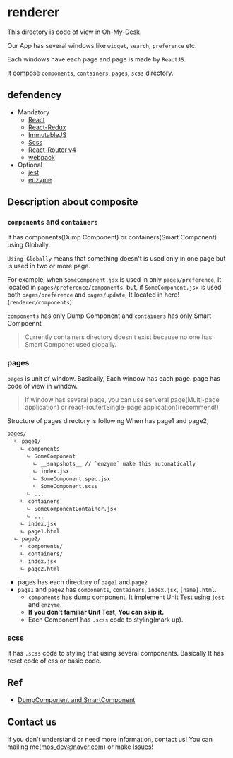# renderer

This directory is code of view in Oh-My-Desk.

Our App has several windows like `widget`, `search`, `preference` etc.

Each windows have each page and page is made by `ReactJS`.

It compose `components`, `containers`, `pages`, `scss` directory.

## defendency
- Mandatory
    - [React](https://reactjs.org/)
    - [React-Redux](https://github.com/reduxjs/react-redux)
    - [ImmutableJS](https://facebook.github.io/immutable-js/)
    - [Scss](https://sass-lang.com/)
    - [React-Router v4](https://github.com/ReactTraining/react-router)
    - [webpack](https://webpack.js.org/)
- Optional
    - [jest](https://jestjs.io/en/)
    - [enzyme](https://github.com/airbnb/enzyme)

## Description about composite

### `components` and `containers`

It has components(Dump Component) or containers(Smart Component) using Globally.

`Using Globally` means that something doesn't is used only in one page but is used in two or more page.

For example, when `SomeComponent.jsx` is used in only `pages/preference`, It located in `pages/preference/components`.
but, if `SomeComponent.jsx` is used both `pages/preference` and `pages/update`, It located in here!(`renderer/components`).

`components` has only Dump Component and `containers` has only Smart Compoennt
> Currently containers directory doesn't exist because no one has Smart Componet used globally.

### pages

`pages` is unit of window.
Basically, Each window has each page. page has code of view in window.
> If window has several page, you can use serveral page(Multi-page application) or react-router(Single-page application)(recommend!)

Structure of pages directory is following
When has page1 and page2,
```
pages/
  ㄴ page1/
    ㄴ components
      ㄴ SomeComponent
        ㄴ __snapshots__ // `enzyme` make this automatically
        ㄴ index.jsx
        ㄴ SomeComponent.spec.jsx
        ㄴ SomeComponent.scss
      ㄴ ...
    ㄴ containers
      ㄴ SomeComponentContainer.jsx
      ㄴ ...
    ㄴ index.jsx
    ㄴ page1.html
  ㄴ page2/
    ㄴ components/
    ㄴ containers/
    ㄴ index.jsx
    ㄴ page2.html
```
- pages has each directory of `page1` and `page2`
- `page1` and `page2` has `components`, `containers`, `index.jsx`, `[name].html`.
    - `components` has dump component. It implement Unit Test using `jest` and `enzyme`.
    - **If you don't familiar Unit Test, You can skip it.**
    - Each Component has `.scss` code to styling(mark up).

### scss
It has `.scss` code to styling that using several components.
Basically It has reset code of css or basic code.

## Ref
- [DumpComponent and SmartComponent](https://medium.com/@thejasonfile/dumb-components-and-smart-components-e7b33a698d43)

## Contact us

If you don't understand or need more information, contact us!
You can mailing me(mos_dev@naver.com) or make [Issues](https://github.com/ahki/oh-my-desk/issues)!
